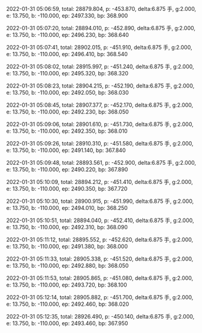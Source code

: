 2022-01-31 05:06:59, total: 28879.804, p: -453.870, delta:6.875 手, g:2.000, e: 13.750, b: -110.000, ep: 2497.330, bp: 368.900

2022-01-31 05:07:20, total: 28894.010, p: -452.890, delta:6.875 手, g:2.000, e: 13.750, b: -110.000, ep: 2496.230, bp: 368.640

2022-01-31 05:07:41, total: 28902.015, p: -451.910, delta:6.875 手, g:2.000, e: 13.750, b: -110.000, ep: 2496.410, bp: 368.540

2022-01-31 05:08:02, total: 28915.997, p: -451.240, delta:6.875 手, g:2.000, e: 13.750, b: -110.000, ep: 2495.320, bp: 368.320

2022-01-31 05:08:23, total: 28904.215, p: -452.190, delta:6.875 手, g:2.000, e: 13.750, b: -110.000, ep: 2492.050, bp: 368.030

2022-01-31 05:08:45, total: 28907.377, p: -452.170, delta:6.875 手, g:2.000, e: 13.750, b: -110.000, ep: 2492.230, bp: 368.050

2022-01-31 05:09:06, total: 28901.610, p: -451.730, delta:6.875 手, g:2.000, e: 13.750, b: -110.000, ep: 2492.350, bp: 368.010

2022-01-31 05:09:26, total: 28910.310, p: -451.580, delta:6.875 手, g:2.000, e: 13.750, b: -110.000, ep: 2491.140, bp: 367.840

2022-01-31 05:09:48, total: 28893.561, p: -452.900, delta:6.875 手, g:2.000, e: 13.750, b: -110.000, ep: 2490.220, bp: 367.890

2022-01-31 05:10:09, total: 28894.212, p: -451.410, delta:6.875 手, g:2.000, e: 13.750, b: -110.000, ep: 2490.350, bp: 367.720

2022-01-31 05:10:30, total: 28900.915, p: -451.990, delta:6.875 手, g:2.000, e: 13.750, b: -110.000, ep: 2494.010, bp: 368.250

2022-01-31 05:10:51, total: 28894.040, p: -452.410, delta:6.875 手, g:2.000, e: 13.750, b: -110.000, ep: 2492.310, bp: 368.090

2022-01-31 05:11:12, total: 28895.552, p: -452.620, delta:6.875 手, g:2.000, e: 13.750, b: -110.000, ep: 2491.380, bp: 368.000

2022-01-31 05:11:33, total: 28905.338, p: -451.520, delta:6.875 手, g:2.000, e: 13.750, b: -110.000, ep: 2492.880, bp: 368.050

2022-01-31 05:11:53, total: 28905.865, p: -451.080, delta:6.875 手, g:2.000, e: 13.750, b: -110.000, ep: 2493.720, bp: 368.100

2022-01-31 05:12:14, total: 28905.882, p: -451.700, delta:6.875 手, g:2.000, e: 13.750, b: -110.000, ep: 2492.460, bp: 368.020

2022-01-31 05:12:35, total: 28926.490, p: -450.140, delta:6.875 手, g:2.000, e: 13.750, b: -110.000, ep: 2493.460, bp: 367.950